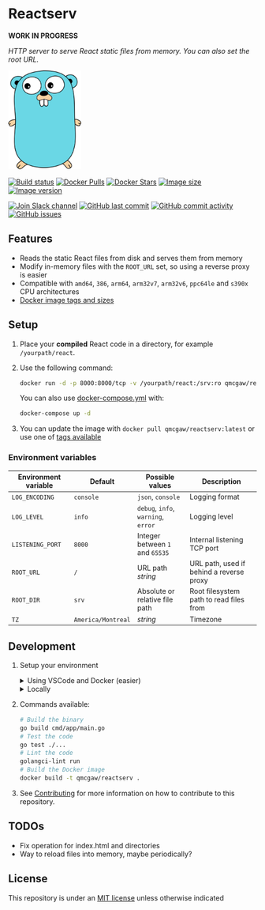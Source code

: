 # Reactserv

**WORK IN PROGRESS**

*HTTP server to serve React static files from memory. You can also set the root URL.*

<img height="200" src="https://raw.githubusercontent.com/qdm12/reactserv/master/title.svg?sanitize=true">

[![Build status](https://github.com/qdm12/reactserv/workflows/Buildx%20latest/badge.svg)](https://github.com/qdm12/reactserv/actions?query=workflow%3A%22Buildx+latest%22)
[![Docker Pulls](https://img.shields.io/docker/pulls/qmcgaw/reactserv.svg)](https://hub.docker.com/r/qmcgaw/reactserv)
[![Docker Stars](https://img.shields.io/docker/stars/qmcgaw/reactserv.svg)](https://hub.docker.com/r/qmcgaw/reactserv)
[![Image size](https://images.microbadger.com/badges/image/qmcgaw/reactserv.svg)](https://microbadger.com/images/qmcgaw/reactserv)
[![Image version](https://images.microbadger.com/badges/version/qmcgaw/reactserv.svg)](https://microbadger.com/images/qmcgaw/reactserv)

[![Join Slack channel](https://img.shields.io/badge/slack-@qdm12-yellow.svg?logo=slack)](https://join.slack.com/t/qdm12/shared_invite/enQtOTE0NjcxNTM1ODc5LTYyZmVlOTM3MGI4ZWU0YmJkMjUxNmQ4ODQ2OTAwYzMxMTlhY2Q1MWQyOWUyNjc2ODliNjFjMDUxNWNmNzk5MDk)
[![GitHub last commit](https://img.shields.io/github/last-commit/qdm12/reactserv.svg)](https://github.com/qdm12/reactserv/commits/master)
[![GitHub commit activity](https://img.shields.io/github/commit-activity/y/qdm12/reactserv.svg)](https://github.com/qdm12/reactserv/graphs/contributors)
[![GitHub issues](https://img.shields.io/github/issues/qdm12/reactserv.svg)](https://github.com/qdm12/reactserv/issues)

## Features

- Reads the static React files from disk and serves them from memory
- Modify in-memory files with the `ROOT_URL` set, so using a reverse proxy is easier
- Compatible with `amd64`, `386`, `arm64`, `arm32v7`, `arm32v6`, `ppc64le` and `s390x` CPU architectures
- [Docker image tags and sizes](https://hub.docker.com/r/qmcgaw/reactserv/tags)

## Setup

1. Place your **compiled** React code in a directory, for example `/yourpath/react`.
1. Use the following command:

    ```sh
    docker run -d -p 8000:8000/tcp -v /yourpath/react:/srv:ro qmcgaw/reactserv
    ```

    You can also use [docker-compose.yml](https://github.com/qdm12/reactserv/blob/master/docker-compose.yml) with:

    ```sh
    docker-compose up -d
    ```

1. You can update the image with `docker pull qmcgaw/reactserv:latest` or use one of [tags available](https://hub.docker.com/r/qmcgaw/reactserv/tags)

### Environment variables

| Environment variable | Default | Possible values | Description |
| --- | --- | --- | --- |
| `LOG_ENCODING` | `console` | `json`, `console` | Logging format |
| `LOG_LEVEL` | `info` | `debug`, `info`, `warning`, `error` | Logging level |
| `LISTENING_PORT` | `8000` | Integer between `1` and `65535` | Internal listening TCP port |
| `ROOT_URL` | `/` | URL path *string* | URL path, used if behind a reverse proxy |
| `ROOT_DIR` | `srv` | Absolute or relative file path | Root filesystem path to read files from |
| `TZ` | `America/Montreal` | *string* | Timezone |

## Development

1. Setup your environment

    <details><summary>Using VSCode and Docker (easier)</summary><p>

    1. Install [Docker](https://docs.docker.com/install/)
       - On Windows, share a drive with Docker Desktop and have the project on that partition
       - On OSX, share your project directory with Docker Desktop
    1. With [Visual Studio Code](https://code.visualstudio.com/download), install the [remote containers extension](https://marketplace.visualstudio.com/items?itemName=ms-vscode-remote.remote-containers)
    1. In Visual Studio Code, press on `F1` and select `Remote-Containers: Open Folder in Container...`
    1. Your dev environment is ready to go!... and it's running in a container :+1: So you can discard it and update it easily!

    </p></details>

    <details><summary>Locally</summary><p>

    1. Install [Go](https://golang.org/dl/), [Docker](https://www.docker.com/products/docker-desktop) and [Git](https://git-scm.com/downloads)
    1. Install Go dependencies with

        ```sh
        go mod download
        ```

    1. Install [golangci-lint](https://github.com/golangci/golangci-lint#install)
    1. You might want to use an editor such as [Visual Studio Code](https://code.visualstudio.com/download) with the [Go extension](https://code.visualstudio.com/docs/languages/go). Working settings are already in [.vscode/settings.json](https://github.com/qdm12/reactserv/master/.vscode/settings.json).

    </p></details>

1. Commands available:

    ```sh
    # Build the binary
    go build cmd/app/main.go
    # Test the code
    go test ./...
    # Lint the code
    golangci-lint run
    # Build the Docker image
    docker build -t qmcgaw/reactserv .
    ```

1. See [Contributing](https://github.com/qdm12/reactserv/master/.github/CONTRIBUTING.md) for more information on how to contribute to this repository.

## TODOs

- Fix operation for index.html and directories
- Way to reload files into memory, maybe periodically?

## License

This repository is under an [MIT license](https://github.com/qdm12/reactserv/master/license) unless otherwise indicated
